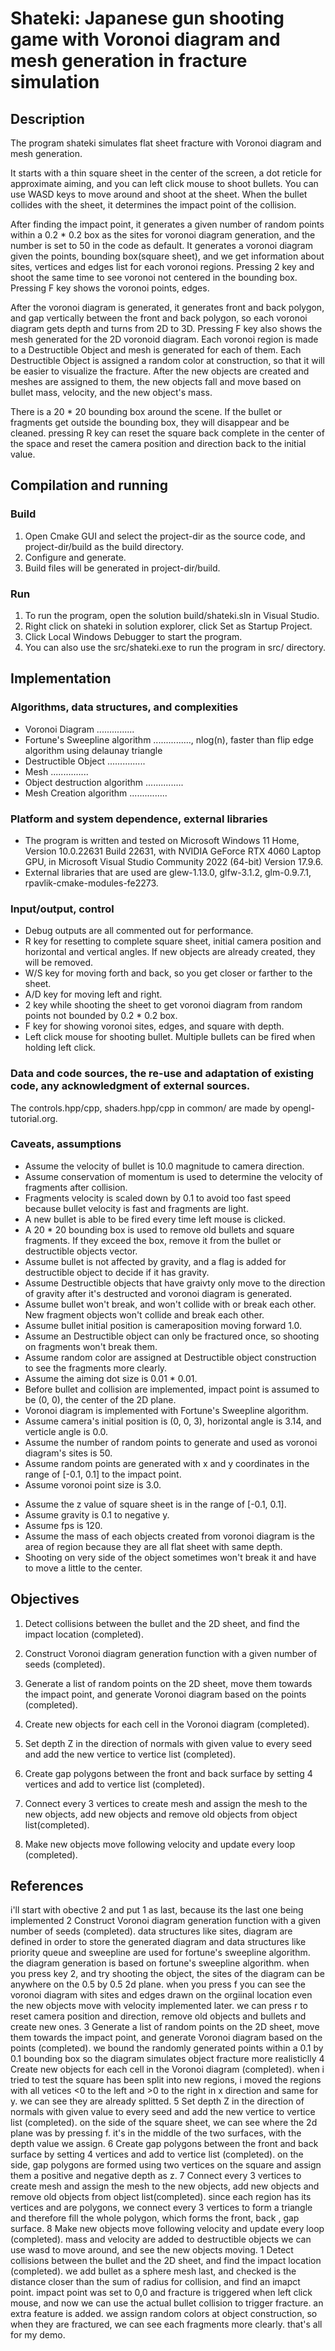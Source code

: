 # Shateki: Japanese gun shooting game with Voronoi diagram and mesh generation in fracture simulation

## Description
The program shateki simulates flat sheet fracture with Voronoi diagram and mesh generation.

It starts with a thin square sheet in the center of the screen, a dot reticle for approximate aiming, and you can left click mouse to shoot bullets. You can use WASD keys to move around and shoot at the sheet. When the bullet collides with the sheet, it determines the impact point of the collision. 

After finding the impact point, it generates a given number of random points within a 0.2 * 0.2 box as the sites for voronoi diagram generation, and the number is set to 50 in the code as default. It generates a voronoi diagram given the points, bounding box(square sheet), and we get information about sites, vertices and edges list for each voronoi regions. Pressing 2 key and shoot the same time to see voronoi not centered in the bounding box. Pressing F key shows the voronoi points, edges. 

After the voronoi diagram is generated, it generates front and back polygon, and gap vertically between the front and back polygon, so each voronoi diagram gets depth and turns from 2D to 3D. Pressing F key also shows the mesh generated for the 2D voronoid diagram. Each voronoi region is made to a Destructible Object and mesh is generated for each of them. Each Destructible Object is assigned a random color at construction, so that it will be easier to visualize the fracture. After the new objects are created and meshes are assigned to them, the new objects fall and move based on bullet mass, velocity, and the new object's mass. 

There is a 20 * 20 bounding box around the scene. If the bullet or fragments get outside the bounding box, they will disappear and be cleaned. pressing R key can reset the square back complete in the center of the space and reset the camera position and direction back to the initial value.

## Compilation and running
### Build
1. Open Cmake GUI and select the project-dir as the source code, and project-dir/build as the build directory.
2. Configure and generate.
3. Build files will be generated in project-dir/build.
### Run
1. To run the program, open the solution build/shateki.sln in Visual Studio.
2. Right click on shateki in solution explorer, click Set as Startup Project.
3. Click Local Windows Debugger to start the program. 
4. You can also use the src/shateki.exe to run the program in src/ directory.

## Implementation
### Algorithms, data structures, and complexities
- Voronoi Diagram
...............
- Fortune's Sweepline algorithm
..............., nlog(n), faster than flip edge algorithm using delaunay triangle
- Destructible Object
...............
- Mesh
...............
- Object destruction algorithm
...............
- Mesh Creation algorithm
...............

### Platform and system dependence, external libraries
- The program is written and tested on Microsoft Windows 11 Home, Version 10.0.22631 Build 22631, with NVIDIA GeForce RTX 4060 Laptop GPU, in Microsoft Visual Studio Community 2022 (64-bit) Version 17.9.6. 
- External libraries that are used are glew-1.13.0, glfw-3.1.2, glm-0.9.7.1, rpavlik-cmake-modules-fe2273.

### Input/output, control
- Debug outputs are all commented out for performance.
- R key for resetting to complete square sheet, initial camera position and horizontal and vertical angles. If new objects are already created, they will be removed.
- W/S key for moving forth and back, so you get closer or farther to the sheet.
- A/D key for moving left and right.
- 2 key while shooting the sheet to get voronoi diagram from random points not bounded by 0.2 * 0.2 box.
- F key for showing voronoi sites, edges, and square with depth.
- Left click mouse for shooting bullet. Multiple bullets can be fired when holding left click.

### Data and code sources, the re-use and adaptation of existing code, any acknowledgment of external sources.
The controls.hpp/cpp, shaders.hpp/cpp in common/ are made by opengl-tutorial.org.

### Caveats, assumptions
- Assume the velocity of bullet is 10.0 magnitude to camera direction.
- Assume conservation of momentum is used to determine the velocity of fragments after collision.
- Fragments velocity is scaled down by 0.1 to avoid too fast speed because bullet velocity is fast and fragments are light.
- A new bullet is able to be fired every time left mouse is clicked. 
- A 20 * 20 bounding box is used to remove old bullets and square fragments. If they exceed the box, remove it from the bullet or destructible objects vector.
- Assume bullet is not affected by gravity, and a flag is added for destructible object to decide if it has gravity.
- Assume Destructible objects that have graivty only move to the direction of gravity after it's destructed and voronoi diagram is generated.
- Assume bullet won't break, and won't collide with or break each other. New fragment objects won't collide and break each other.
- Assume bullet initial position is cameraposition moving forward 1.0.
- Assume an Destructible object can only be fractured once, so shooting on fragments won't break them.
- Assume random color are assigned at Destructible object construction to see the fragments more clearly.
- Assume the aiming dot size is 0.01 * 0.01.
- Before bullet and collision are implemented, impact point is assumed to be (0, 0), the center of the 2D plane.
- Voronoi diagram is implemented with Fortune's Sweepline algorithm.
- Assume camera's initial position is (0, 0, 3), horizontal angle is 3.14, and verticle angle is 0.0.
- Assume the number of random points to generate and used as voronoi diagram's sites is 50.
- Assume random points are generated with x and y coordinates in the range of [-0.1, 0.1] to the impact point.
- Assume voronoi point size is 3.0.
<!-- - jc voronoi for now -->
- Assume the z value of square sheet is in the range of [-0.1, 0.1].
- Assume gravity is 0.1 to negative y.
- Assume fps is 120.
- Assume the mass of each objects created from voronoi diagram is the area of region because they are all flat sheet with same depth.
- Shooting on very side of the object sometimes won't break it and have to move a little to the center.
## Objectives

1. Detect collisions between the bullet and the 2D sheet, and find the impact location (completed).

2. Construct Voronoi diagram generation function with a given number of seeds (completed).

3. Generate a list of random points on the 2D sheet, move them towards the impact point, and generate Voronoi diagram based on the points (completed).

4. Create new objects for each cell in the Voronoi diagram (completed).

5. Set depth Z in the direction of normals with given value to every seed and add the new vertice to vertice list (completed).

6. Create gap polygons between the front and back surface by setting 4 vertices and add to vertice list (completed).

7. Connect every 3 vertices to create mesh and assign the mesh to the new objects, add new objects and remove old objects from object list(completed).

8. Make new objects move following velocity and update every loop (completed).

## References





<!-- 
## Specification



The Voronoi diagram generation in the provided code is based on Fortune's algorithm, which is an efficient, sweep-line algorithm for generating Voronoi diagrams. Fortune's algorithm has a time complexity of \(O(n \log n)\), making it suitable for handling a large number of points. Below, I'll explain the key concepts and steps involved in Fortune's algorithm as implemented in the provided code.

### Key Concepts

1. **Voronoi Diagram**: A partitioning of a plane into regions based on distance to a specific set of points. Each region corresponds to one point and consists of all locations closer to that point than to any other.

2. **Sweep Line**: An imaginary line that sweeps across the plane from top to bottom. As the line moves, it processes events (either site events or circle events).

3. **Beach Line**: A complex structure maintained by the algorithm that represents the boundary of the regions being formed by the sweep line. It consists of parabolic arcs, where each arc corresponds to a site that has been processed but whose Voronoi region has not been fully completed.

4. **Priority Queue**: Used to manage the events. Site events are associated with the sites to be processed, and circle events are associated with the points where three parabolic arcs meet.

### Steps of the Algorithm

1. **Initialization**: 
   - Sites (points) are sorted and stored in a priority queue.
   - The beach line is initialized with two dummy nodes representing the start and end.

2. **Processing Events**:
   - The main loop processes events from the priority queue until it is empty.
   - **Site Event**: Occurs when the sweep line encounters a new site (point).
     - A new arc is added to the beach line.
     - New edges are created between the new site and neighboring arcs.
     - Potential circle events are calculated and added to the priority queue.
   - **Circle Event**: Occurs when three arcs meet, indicating a vertex of the Voronoi diagram.
     - The middle arc is removed from the beach line.
     - The circle event creates a new vertex for the Voronoi diagram and finalizes edges.
     - Potential new circle events are calculated and added to the priority queue.

3. **Finalization**: 
   - After all events are processed, the remaining arcs in the beach line are used to finalize the remaining edges of the Voronoi diagram.
   - Special handling is done to ensure all edges are within the bounding box.

4. **Clipping and Filling Gaps**:
   - The edges of the Voronoi diagram are clipped to the bounding box.
   - Any gaps at the borders are filled to ensure the diagram is complete and correctly bounded.

### Core Functions

- **`jcv_site_event`**: Handles the addition of a new site event.
- **`jcv_circle_event`**: Handles the removal of an arc and creation of a circle event.
- **`jcv_halfedge_new`**: Manages the creation and linking of new half-edges in the beach line.
- **`jcv_pq_*` Functions**: Manage the priority queue operations.
- **`jcv_edge_clipline`**: Clips the edges to the bounding box.
- **`jcv_finishline`**: Finalizes edges by intersecting them with the bounding box.

### Summary

Fortune's algorithm efficiently constructs a Voronoi diagram by sweeping a line across the plane and maintaining the beach line and a priority queue of events. The provided code implements this algorithm with additional functionality for clipping and managing memory, ensuring the generated diagram is correctly bounded and efficiently handled. -->



i'll start with obective 2 and put 1 as last, because its the last one being implemented
2 Construct Voronoi diagram generation function with a given number of seeds (completed).
data structures like sites, diagram are defined in order to store the generated diagram and data structures like priority queue and sweepline are used for fortune's sweepline algorithm. the diagram generation is based on fortune's sweepline algorithm.
when you press key 2, and try shooting the object, the sites of the diagram can be anywhere on the 0.5 by 0.5 2d plane.
when you press f you can see the voronoi diagram with sites and edges drawn on the orgiinal location even the new objects move with velocity implemented later.
we can press r to reset camera position and direction, remove old objects and bullets and create new ones.
3 Generate a list of random points on the 2D sheet, move them towards the impact point, and generate Voronoi diagram based on the points (completed).
we bound the randomly generated points within a 0.1 by 0.1 bounding box so the diagram simulates object fracture more realisticlly
4 Create new objects for each cell in the Voronoi diagram (completed).
when i tried to test the square has been split into new regions, i moved the regions with all vetices <0  to the left and >0 to the right in x direction and same for y. we can see they are already splitted.
5 Set depth Z in the direction of normals with given value to every seed and add the new vertice to vertice list (completed).
on the side of the square sheet, we can see where the 2d plane was by pressing f. it's in the middle of the two surfaces, with the depth value we assign.
6 Create gap polygons between the front and back surface by setting 4 vertices and add to vertice list (completed).
on the side, gap polygons are formed using two vertices on the square and assign them a positive and negative depth as z.
7 Connect every 3 vertices to create mesh and assign the mesh to the new objects, add new objects and remove old objects from object list(completed).
since each region has its vertices and are polygons, we connect every 3 vertices to form a triangle and therefore fill the whole polygon, which forms the front, back , gap surface.
8 Make new objects move following velocity and update every loop (completed).
mass and velocity are added to destructible objects
we can use wasd to move around, and see the new objects moving.
1 Detect collisions between the bullet and the 2D sheet, and find the impact location (completed).
we add bullet as a sphere mesh last, and checked is the distance closer than the sum of radius for collision, and find an imapct point.
impact point was set to 0,0 and fracture is triggered when left click mouse, and now we can use the actual bullet collision to trigger fracture.
an extra feature is added. we assign random colors at object construction, so when they are fractured, we can see each fragments more clearly.
that's all for my demo.